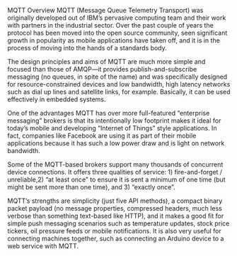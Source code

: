 MQTT Overview
MQTT (Message Queue Telemetry Transport) was originally developed out of IBM’s pervasive computing team and their work with partners in the industrial sector. Over the past couple of years the protocol has been moved into the open source community, seen significant growth in popularity as mobile applications have taken off, and it is in the process of moving into the hands of a standards body.

The design principles and aims of MQTT are much more simple and focused than those of AMQP—it provides publish-and-subscribe messaging (no queues, in spite of the name) and was specifically designed for resource-constrained devices and low bandwidth, high latency networks such as dial up lines and satellite links, for example. Basically, it can be used effectively in embedded systems.

One of the advantages MQTT has over more full-featured “enterprise messaging” brokers is that its intentionally low footprint makes it ideal for today’s mobile and developing “Internet of Things” style applications. In fact, companies like Facebook are using it as part of their mobile applications because it has such a low power draw and is light on network bandwidth.

Some of the MQTT-based brokers support many thousands of concurrent device connections. It offers three qualities of service: 1) fire-and-forget / unreliable,2) “at least once” to ensure it is sent a minimum of one time (but might be sent more than one time), and 3) “exactly once”.

MQTT’s strengths are simplicity (just five API methods), a compact binary packet payload (no message properties, compressed headers, much less verbose than something text-based like HTTP), and it makes a good fit for simple push messaging scenarios such as temperature updates, stock price tickers, oil pressure feeds or mobile notifications. It is also very useful for connecting machines together, such as connecting an Arduino device to a web service with MQTT.